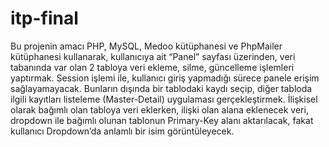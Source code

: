 # itp-final
Bu projenin amacı PHP, MySQL, Medoo kütüphanesi ve PhpMailer kütüphanesi kullanarak, kullanıcıya ait “Panel” sayfası üzerinden, veri tabanında var olan 2 tabloya veri ekleme, silme, güncelleme işlemleri yaptırmak. Session işlemi ile, kullanıcı giriş yapmadığı sürece panele erişim sağlayamayacak. Bunların dışında bir tablodaki kaydı seçip, diğer tabloda ilgili kayıtları listeleme (Master-Detail) uygulaması gerçekleştirmek. İlişkisel olarak bağımlı olan tabloya veri eklerken, ilişki olan alana eklenecek veri, dropdown ile bağımlı olunan tablonun Primary-Key alanı aktarılacak, fakat kullanıcı Dropdown’da anlamlı bir isim görüntüleyecek. 	
